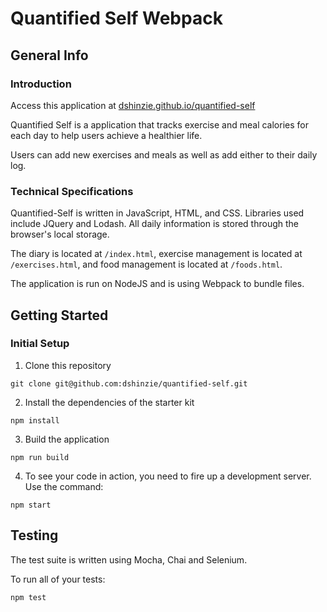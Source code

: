 # Quantified Self Webpack

## General Info

### Introduction

Access this application at [dshinzie.github.io/quantified-self](dshinzie.github.io/quantified-self)

Quantified Self is a application that tracks exercise and meal calories for each day to help users achieve a healthier life.

Users can add new exercises and meals as well as add either to their daily log.

### Technical Specifications

Quantified-Self is written in JavaScript, HTML, and CSS.
Libraries used include JQuery and Lodash.
All daily information is stored through the browser's local storage.

The diary is located at `/index.html`, exercise management is located at `/exercises.html`, and food management is located at `/foods.html`.

The application is run on NodeJS and is using Webpack to bundle files.

## Getting Started

### Initial Setup


1. Clone this repository

  ```shell
  git clone git@github.com:dshinzie/quantified-self.git
  ```

2. Install the dependencies of the starter kit

  ```shell
  npm install
  ```

3. Build the application
  ```shell
  npm run build
  ```

4. To see your code in action, you need to fire up a development server. Use the command:
```shell
npm start
```


## Testing

The test suite is written using Mocha, Chai and Selenium.

To run all of your tests:

```js
npm test
```
